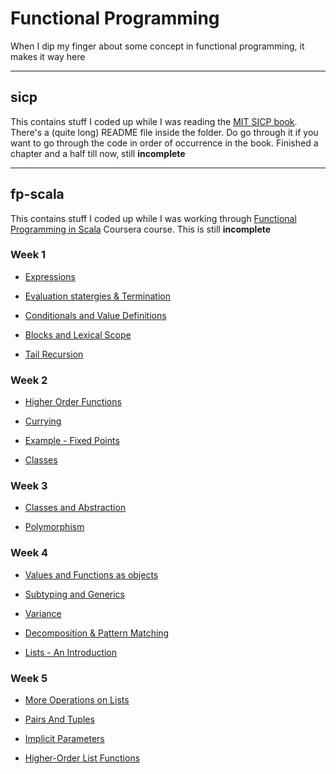 # Functional Programming
When I dip my finger about some concept in functional programming, it makes it way here

---------------------------------------------------------------------

## sicp
This contains stuff I coded up while I was reading the [MIT SICP book](http://mitpress.mit.edu/sicp/full-text/book/book.html). There's a (quite long) README file inside the folder. Do go through it if you want to go through the code in order of occurrence in the book.
Finished a chapter and a half till now, still **incomplete**

----------------------------------------------------------------------

## fp-scala
This contains stuff I coded up while I was working through
[Functional Programming in Scala](https://www.coursera.org/course/progfun) Coursera course.
This is still **incomplete**

### Week 1

* [Expressions](../b4875711d2b0146584eca14be9bfa162a2c7b6d2/fp-scala/src/week1/Week1.sc#L6-L45)

* [Evaluation statergies & Termination](../b4875711d2b0146584eca14be9bfa162a2c7b6d2/fp-scala/src/week1/Week1.sc#L43-L65)

* [Conditionals and Value Definitions](../b4875711d2b0146584eca14be9bfa162a2c7b6d2/fp-scala/src/week1/Week1.sc#L67-L122)

* [Blocks and Lexical Scope](../b4875711d2b0146584eca14be9bfa162a2c7b6d2/fp-scala/src/week1/Week1.sc#L124-L177)

* [Tail Recursion](../b4875711d2b0146584eca14be9bfa162a2c7b6d2/fp-scala/src/week1/Week1.sc#L179-L219)

### Week 2

* [Higher Order Functions](fp-scala/src/week2/Week2_1.sc)

* [Currying](fp-scala/src/week2/Week2_2.sc)

* [Example - Fixed Points](fp-scala/src/week2/Week2_3.sc)

* [Classes](fp-scala/src/week2/Week2_567.sc)

### Week 3

* [Classes and Abstraction](fp-scala/src/week3/Week3_1.sc)

* [Polymorphism](fp-scala/src/week3/Week3_2.sc)

### Week 4

* [Values and Functions as objects](fp-scala/src/week4/Week4_12.sc)

* [Subtyping and Generics](fp-scala/src/week4/Week4_3.sc)

* [Variance](src/week4/Week4_4.sc)

* [Decomposition & Pattern Matching](fp-scala/src/week4/Week4_56.sc)

* [Lists - An Introduction](fp-scala/src/week4/Week4_7.sc)

### Week 5

* [More Operations on Lists](fp-scala/src/week5/Week5_1.sc)

* [Pairs And Tuples](fp-scala/src/week5/Week5_2.sc)

* [Implicit Parameters](fp-scala/src/week5/Week5_3.sc)

* [Higher-Order List Functions](fp-scala/src/week5/Week5_4.sc)
